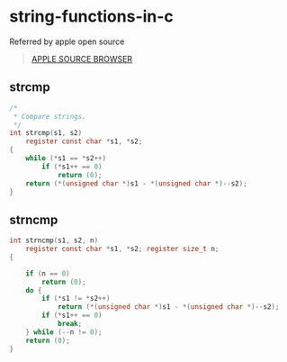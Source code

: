 # string-functions-in-c
Referred by apple open source

> [APPLE SOURCE BROWSER](https://opensource.apple.com/source/Libc/Libc-262/i386/gen/)

## strcmp

```c
/*
 * Compare strings.
 */
int strcmp(s1, s2)
	register const char *s1, *s2;
{
	while (*s1 == *s2++)
		if (*s1++ == 0)
			return (0);
	return (*(unsigned char *)s1 - *(unsigned char *)--s2);
}
```

## strncmp

```c
int strncmp(s1, s2, n)
	register const char *s1, *s2; register size_t n;
{

	if (n == 0)
		return (0);
	do {
		if (*s1 != *s2++)
			return (*(unsigned char *)s1 - *(unsigned char *)--s2);
		if (*s1++ == 0)
			break;
	} while (--n != 0);
	return (0);
}
```
